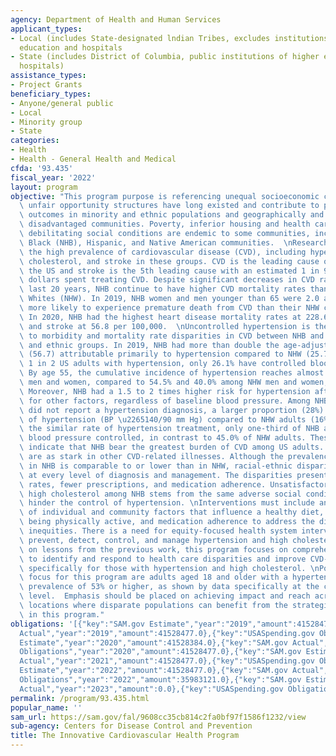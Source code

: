 ```yaml
---
agency: Department of Health and Human Services
applicant_types:
- Local (includes State-designated lndian Tribes, excludes institutions of higher
  education and hospitals
- State (includes District of Columbia, public institutions of higher education and
  hospitals)
assistance_types:
- Project Grants
beneficiary_types:
- Anyone/general public
- Local
- Minority group
- State
categories:
- Health
- Health - General Health and Medical
cfda: '93.435'
fiscal_year: '2022'
layout: program
objective: "This program purpose is referencing unequal socioeconomic conditions and\
  \ unfair opportunity structures have long existed and contribute to poor health\
  \ outcomes in minority and ethnic populations and geographically and economically\
  \ disadvantaged communities. Poverty, inferior housing and health care, and other\
  \ debilitating social conditions are endemic to some communities, including Non-Hispanic\
  \ Black (NHB), Hispanic, and Native American communities.  \nResearch highlights\
  \ the high prevalence of cardiovascular disease (CVD), including hypertension, high\
  \ cholesterol, and stroke in these groups. CVD is the leading cause of death in\
  \ the US and stroke is the 5th leading cause with an estimated 1 in 9 health care\
  \ dollars spent treating CVD. Despite significant decreases in CVD rates in the\
  \ last 20 years, NHB continue to have higher CVD mortality rates than Non-Hispanic\
  \ Whites (NHW). In 2019, NHB women and men younger than 65 were 2.0 and 1.3 times\
  \ more likely to experience premature death from CVD than their NHW counterparts.\
  \ In 2020, NHB had the highest heart disease mortality rates at 228.6 per 100,000\
  \ and stroke at 56.8 per 100,000.  \nUncontrolled hypertension is the primary contributor\
  \ to morbidity and mortality rate disparities in CVD between NHB and other racial\
  \ and ethnic groups. In 2019, NHB had more than double the age-adjusted death rates\
  \ (56.7) attributable primarily to hypertension compared to NHW (25.7). \nOf the\
  \ 1 in 2 US adults with hypertension, only 26.1% have controlled blood pressure.\
  \ By age 55, the cumulative incidence of hypertension reaches almost 76% in NHB\
  \ men and women, compared to 54.5% and 40.0% among NHW men and women, respectively.\
  \ Moreover, NHB had a 1.5 to 2 times higher risk for hypertension after adjustment\
  \ for other factors, regardless of baseline blood pressure. Among NHB adults who\
  \ did not report a hypertension diagnosis, a larger proportion (28%) were unaware\
  \ of hypertension (BP \u2265140/90 mm Hg) compared to NHW adults (16%). Despite\
  \ the similar rate of hypertension treatment, only one-third of NHB adults had their\
  \ blood pressure controlled, in contrast to 45.0% of NHW adults. These data clearly\
  \ indicate that NHB bear the greatest burden of CVD among US adults.  \nThe outcomes\
  \ are as stark in other CVD-related illnesses. Although the prevalence of high cholesterol\
  \ in NHB is comparable to or lower than in NHW, racial-ethnic disparities occur\
  \ at every level of diagnosis and management. The disparities present in low screening\
  \ rates, fewer prescriptions, and medication adherence. Unsatisfactory control of\
  \ high cholesterol among NHB stems from the same adverse social conditions that\
  \ hinder the control of hypertension. \nInterventions must include an understanding\
  \ of individual and community factors that influence a healthy diet, losing weight,\
  \ being physically active, and medication adherence to address the disparities and\
  \ inequities. There is a need for equity-focused health system interventions to\
  \ prevent, detect, control, and manage hypertension and high cholesterol. Building\
  \ on lessons from the previous work, this program focuses on comprehensive efforts\
  \ to identify and respond to health care disparities and improve CVD-related outcomes,\
  \ specifically for those with hypertension and high cholesterol. \nPopulations of\
  \ focus for this program are adults aged 18 and older with a hypertension crude\
  \ prevalence of 53% or higher, as shown by data specifically at the census tract\
  \ level.  Emphasis should be placed on achieving impact and reach across geographic\
  \ locations where disparate populations can benefit from the strategies included\
  \ in this program."
obligations: '[{"key":"SAM.gov Estimate","year":"2019","amount":41528477.0},{"key":"SAM.gov
  Actual","year":"2019","amount":41528477.0},{"key":"USASpending.gov Obligations","year":"2019","amount":43128477.0},{"key":"SAM.gov
  Estimate","year":"2020","amount":41528384.0},{"key":"SAM.gov Actual","year":"2020","amount":41528477.0},{"key":"USASpending.gov
  Obligations","year":"2020","amount":41528477.0},{"key":"SAM.gov Estimate","year":"2021","amount":41528477.0},{"key":"SAM.gov
  Actual","year":"2021","amount":41528477.0},{"key":"USASpending.gov Obligations","year":"2021","amount":41528477.0},{"key":"SAM.gov
  Estimate","year":"2022","amount":41528477.0},{"key":"SAM.gov Actual","year":"2022","amount":35983121.0},{"key":"USASpending.gov
  Obligations","year":"2022","amount":35983121.0},{"key":"SAM.gov Estimate","year":"2023","amount":21150000.0},{"key":"SAM.gov
  Actual","year":"2023","amount":0.0},{"key":"USASpending.gov Obligations","year":"2023","amount":0.0}]'
permalink: /program/93.435.html
popular_name: ''
sam_url: https://sam.gov/fal/9608cc35cb814c2fa0bf97f1586f1232/view
sub-agency: Centers for Disease Control and Prevention
title: The Innovative Cardiovascular Health Program
---
```

